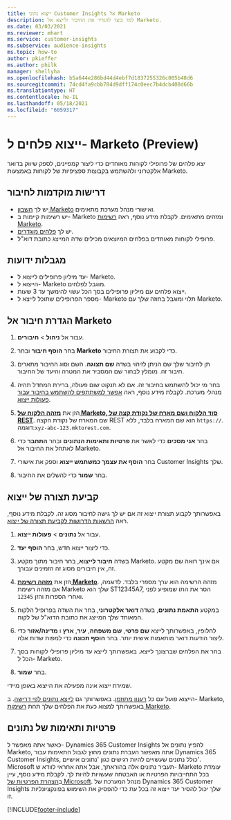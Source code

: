 ```yaml
---
title: ייצוא נתוני Customer Insights אל Marketo
description: למד כיצד להגדיר את החיבור ולייצא אל Marketo.
ms.date: 03/03/2021
ms.reviewer: mhart
ms.service: customer-insights
ms.subservice: audience-insights
ms.topic: how-to
author: pkieffer
ms.author: philk
manager: shellyha
ms.openlocfilehash: b5a644e286bd44d4ebf7d1837255326c005b48d6
ms.sourcegitcommit: 74cd4fa9cbb784d9dff174c0eec7b4dcb408d66b
ms.translationtype: HT
ms.contentlocale: he-IL
ms.lasthandoff: 05/18/2021
ms.locfileid: "6059317"
---
```

# <a name="export-segments-to-marketo-preview"></a>ייצוא פלחים ל- Marketo‏ (Preview)

יצא פלחים של פרופילי לקוחות מאוחדים כדי ליצור קמפיינים, לספק שיווק בדואר אלקטרוני ולהשתמש בקבוצות ספציפיות של לקוחות באמצעות Marketo​.

## <a name="prerequisites-for-connection"></a>דרישות מוקדמות לחיבור

-   יש לך [חשבון Marketo](https://login.marketo.com/) ואישורי מנהל מערכת מתאימים.
-   יש רשימות קיימות ב- Marketo ומזהים מתאימים. לקבלת מידע נוסף, ראה [רשימות Marketo](https://docs.marketo.com/display/public/DOCS/Understanding+Static+Lists).
-   יש לך [פלחים מוגדרים](segments.md).
-   פרופילי לקוחות מאוחדים בפלחים המיוצאים מכילים שדה המייצג כתובת דוא"ל.

## <a name="known-limitations"></a>מגבלות ידועות

- עד מיליון פרופילים לייצוא ל- Marketo.
- הייצוא ל- Marketo מוגבל לפלחים.
- ייצוא פלחים עם מיליון פרופילים בסך הכל עשוי להימשך עד 3 שעות. 
- מספר הפרופילים שתוכל לייצא ל- Marketo תלוי ומוגבל בחוזה שלך עם Marketo.

## <a name="set-up-connection-to-marketo"></a>הגדרת חיבור אל Marketo

1. עבור אל **ניהול** > **חיבורים**.

1. בחר **הוסף חיבור** ובחר **Marketo** כדי לקבוע את תצורת החיבור.

1. תן לחיבור שלך שם הניתן לזיהוי בשדה **שם תצוגה**. השם וסוג החיבור מתארים חיבור זה. מומלץ לבחור שם המסביר את המטרה והיעד של החיבור.

1. בחר מי יכול להשתמש בחיבור זה. אם לא תנקוט שום פעולה, ברירת המחדל תהיה מנהלי מערכת. לקבלת מידע נוסף, ראה [אפשר למשתתפים להשתמש בחיבור עבור פעולות ייצוא](connections.md#allow-contributors-to-use-a-connection-for-exports).

1. הזן את **[מזהה הלקוח של Marketo, סוד הלקוח ושם מארח של נקודת קצה של REST](https://developers.marketo.com/rest-api/authentication/)**. שם המארח של נקודת הקצה REST הוא שם המארח בלבד, ללא `https://`. דוגמה:`xyz-abc-123.mktorest.com`. 

1. בחר **אני מסכים** כדי לאשר את **פרטיות ותאימות הנתונים** ובחר **התחבר** כדי לאתחל את החיבור אל Marketo.

1. בחר **הוסף את עצמך כמשתמש ייצוא** וספק את אישורי Customer Insights שלך.

1. בחר **שמור** כדי להשלים את החיבור.

## <a name="configure-an-export"></a>קביעת תצורה של ייצוא

באפשרותך לקבוע תצורת ייצוא זה אם יש לך גישה לחיבור מסוג זה. לקבלת מידע נוסף, ראה [הרשאות הדרושות לקביעת תצורה של ייצוא](export-destinations.md#set-up-a-new-export).

1. עבור אל **נתונים** > **פעולות ייצוא**.

1. כדי ליצור ייצוא חדש, בחר **הוסף יעד**.

1. בשדה **חיבור לייצוא**, בחר חיבור מתוך מקטע Marketo. אם אינך רואה שם מקטע זה, אין חיבורים מסוג זה הזמינים עבורך.

1. הזן את **[מזהה רשימת Marketo](https://docs.marketo.com/display/public/DOCS/Understanding+Static+Lists)**. מזהה הרשימה הוא ערך מספרי בלבד. לדוגמה, אם מזהה רשימת Marketo שלך הוא ST12345A7, הסר את התו שמופיע לפני ואחרי הספרות והזן `12345`. 

1. במקטע **התאמת נתונים**, בשדה **דואר אלקטרוני**, בחר את השדה בפרופיל הלקוח המאוחד שלך המייצג את כתובת הדוא"ל של לקוח. 

1. לחלופין, באפשרותך לייצא **שם פרטי**, **שם משפחה**, **עיר**, **ארץ** ו **מדינה/אזור** כדי ליצור הודעות דואר מותאמות אישית יותר. בחר **הוסף תכונה** כדי למפות שדות אלה.

1. בחר את הפלחים שברצונך לייצא. באפשרותך לייצא עד מיליון פרופילי לקוחות בסך הכל ל- Marketo.

1. בחר **שמור**.

שמירת ייצוא אינה מפעילה את הייצוא באופן מיידי.

הייצוא פועל עם כל [רענון מתוזמן](system.md#schedule-tab). באפשרותך גם [לייצא נתונים לפי דרישה](export-destinations.md#run-exports-on-demand). ב- Marketo, באפשרותך למצוא כעת את הפלחים שלך תחת [רשימות Marketo](https://docs.marketo.com/display/public/DOCS/Understanding+Static+Lists).


## <a name="data-privacy-and-compliance"></a>פרטיות ותאימות של נתונים

כאשר אתה מאפשר ל- Dynamics 365 Customer Insights להפיץ נתונים אל Marketo, אתה מאפשר העברת נתונים מחוץ לגבול התאימות עבור Dynamics 365 Customer Insights, כולל נתונים שעשויים להיות רגישים כגון 'נתונים אישיים'. Microsoft תעביר נתונים אלה בהוראתך, אבל אתה אחראי לוודא ש- Marketo עומדת בכל התחייבויות הפרטיות או האבטחה שעשויות להיות לך. לקבלת מידע נוסף, עיין ב[הצהרת הפרטיות של Microsoft](https://go.microsoft.com/fwlink/?linkid=396732).
מנהל המערכת של Dynamics 365 Customer Insights שלך יכול להסיר יעד ייצוא זה בכל עת כדי להפסיק את השימוש בפונקציונליות זו.


[!INCLUDE[footer-include](../includes/footer-banner.md)]
